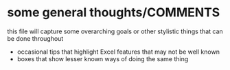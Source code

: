 # some general thoughts/COMMENTS

this file will capture some overarching goals or other stylistic things that can be done throughout

* occasional tips that highlight Excel features that may not be well known
* boxes that show lesser known ways of doing the same thing
